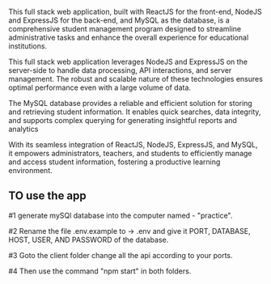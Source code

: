 This full stack web application, built with ReactJS for the front-end, NodeJS and
ExpressJS for the back-end, and MySQL as the database, is a comprehensive student
management program designed to streamline administrative tasks and enhance the
overall experience for educational institutions.

This full stack web application leverages NodeJS and ExpressJS on the server-side
to handle data processing, API interactions, and server management. The robust and
scalable nature of these technologies ensures optimal performance even with a
large volume of data.

The MySQL database provides a reliable and efficient solution for storing and
retrieving student information. It enables quick searches, data integrity, and
supports complex querying for generating insightful reports and analytics

With its seamless integration of ReactJS, NodeJS, ExpressJS, and MySQL, it
empowers administrators, teachers, and students to efficiently manage and access
student information, fostering a productive learning environment.

## TO use the app

#1 generate mySQl database into the computer named - "practice".

#2 Rename the file .env.example to -> .env and give it PORT, DATABASE, HOST, USER, AND PASSWORD of the database.

#3 Goto the client folder change all the api according to your ports.

#4 Then use the command "npm start" in both folders.
